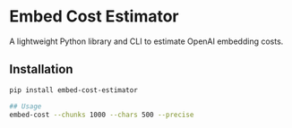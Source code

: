 # Embed Cost Estimator

A lightweight Python library and CLI to estimate OpenAI embedding costs.

## Installation
```bash
pip install embed-cost-estimator

## Usage
embed-cost --chunks 1000 --chars 500 --precise
